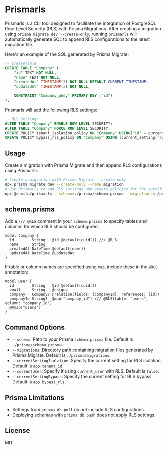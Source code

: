 # Prismarls

Prismarls is a CLI tool designed to facilitate the integration of PostgreSQL Row-Level Security (RLS) with Prisma Migrations. After creating a migration using `prisma migrate dev --create-only`, running `prismarls` will automatically generate SQL to append RLS configurations to the latest migration file.

Here's an example of the SQL generated by Prisma Migrate:

```sql
-- CreateTable
CREATE TABLE "Company" (
    "id" TEXT NOT NULL,
    "name" TEXT NOT NULL,
    "createdAt" TIMESTAMP(3) NOT NULL DEFAULT CURRENT_TIMESTAMP,
    "updatedAt" TIMESTAMP(3) NOT NULL,

    CONSTRAINT "Company_pkey" PRIMARY KEY ("id")
);
```

Prismarls will add the following RLS settings:

```sql
-- RLS Settings
ALTER TABLE "Company" ENABLE ROW LEVEL SECURITY;
ALTER TABLE "Company" FORCE ROW LEVEL SECURITY;
CREATE POLICY tenant_isolation_policy ON "Company" USING("id" = current_setting('app.company_id'));
CREATE POLICY bypass_rls_policy ON "Company" USING (current_setting('app.bypass_rls', TRUE)::text = 'on');
```

## Usage

Create a migration with Prisma Migrate and then append RLS configurations using Prismarls:

```bash
# Create a migration with Prisma Migrate --create-only
npx prisma migrate dev --create-only --name migration
# Use Prismarls to add RLS settings and create policies for the specified tables
npx @shoito/prismarls --schema=./prisma/schema.prisma --migrations=./prisma/migrations --currentSettingIsolation=app.company_id --currentSettingBypass=app.bypass_rls
```

## schema.prisma

Add a `/// @RLS` comment in your `schema.prisma` to specify tables and columns for which RLS should be configured.

```prisma
model Company {
  id        String   @id @default(cuid()) /// @RLS
  name      String
  createdAt DateTime @default(now())
  updatedAt DateTime @updatedAt
}
```

If table or column names are specified using `map`, include these in the `@RLS` annotation:

```prisma
model User {
  id        String   @id @default(cuid())
  email     String   @unique
  company   Company? @relation(fields: [companyId], references: [id])
  companyId String?  @map("company_id") /// @RLS(table: "users", column: "company_id")
  @@map("users")
}
```

## Command Options

- `--schema`: Path to your Prisma `schema.prisma` file. Default is `./prisma/schema.prisma`.
- `--migrations`: Directory path containing migration files generated by Prisma Migrate. Default is `./prisma/migrations`.
- `--currentSettingIsolation`: Specify the current setting for RLS isolation. Default is `app.tenant_id`.
- `--currentUser`: Specify if using `current_user` with RLS. Default is `false`.
- `--currentSettingBypass`: Specify the current setting for RLS bypass. Default is `app.bypass_rls`.

## Prisma Limitations

- Settings from `prisma db pull` do not include RLS configurations.
- Deploying schemas with `prisma db push` does not apply RLS settings.

## License

MIT
